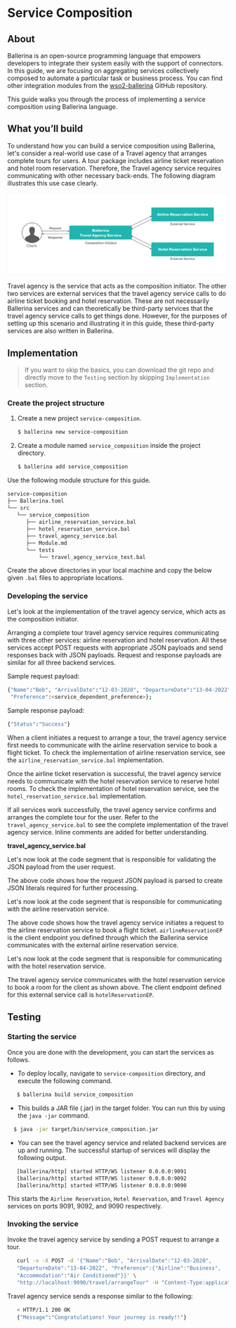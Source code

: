 # Service Composition

## About

Ballerina is an open-source programming language that empowers developers to integrate their system easily with the support of connectors. In this guide, we are focusing on aggregating services collectively composed to automate a particular task or business process. You can find other integration modules from the [wso2-ballerina](https://github.com/wso2-ballerina) GitHub repository.

This guide walks you through the process of implementing a service composition using Ballerina language.

## What you’ll build

To understand how you can build a service composition using Ballerina, let's consider a real-world use case of a Travel agency that arranges complete tours for users. A tour package includes airline ticket reservation and hotel room reservation. Therefore, the Travel agency service requires communicating with other necessary back-ends. The following diagram illustrates this use case clearly.

![alt text](../../../../assets/img/service-composition.svg)

Travel agency is the service that acts as the composition initiator. The other two services are external services that the travel agency service calls to do airline ticket booking and hotel reservation. These are not necessarily Ballerina services and can theoretically be third-party services that the travel agency service calls to get things done. However, for the purposes of setting up this scenario and illustrating it in this guide, these third-party services are also written in Ballerina.

<!-- INCLUDE_MD: ../../../../tutorial-prerequisites.md -->

<!-- INCLUDE_MD: ../../../../tutorial-get-the-code.md -->

## Implementation

> If you want to skip the basics, you can download the git repo and directly move to the `Testing` section by skipping `Implementation` section.

### Create the project structure

1. Create a new project `service-composition`.

    ```bash
    $ ballerina new service-composition
    ```

2. Create a module named `service_composition` inside the project directory.

    ```bash
    $ ballerina add service_composition
    ```

Use the following module structure for this guide.

```
service-composition
├── Ballerina.toml
└── src
   └── service_composition
      ├── airline_reservation_service.bal
      ├── hotel_reservation_service.bal
      ├── travel_agency_service.bal
      ├── Module.md
      └── tests
          └── travel_agency_service_test.bal
```

Create the above directories in your local machine and copy the below given `.bal` files to appropriate locations.

### Developing the service

Let's look at the implementation of the travel agency service, which acts as the composition initiator.

Arranging a complete tour travel agency service requires communicating with three other services: airline reservation and hotel reservation. All these services accept POST requests with appropriate JSON payloads and send responses back with JSON payloads. Request and response payloads are similar for all three backend services.

Sample request payload:
```bash
{"Name":"Bob", "ArrivalDate":"12-03-2020", "DepartureDate":"13-04-2022", 
 "Preference":<service_dependent_preference>};
```

Sample response payload:

```bash
{"Status":"Success"}
```

When a client initiates a request to arrange a tour, the travel agency service first needs to communicate with the airline reservation service to book a flight ticket. To check the implementation of airline reservation service, see the `airline_reservation_service.bal` implementation.

Once the airline ticket reservation is successful, the travel agency service needs to communicate with the hotel reservation service to reserve hotel rooms. To check the implementation of hotel reservation service, see the `hotel_reservation_service.bal` implementation.

If all services work successfully, the travel agency service confirms and arranges the complete tour for the user. Refer to the `travel_agency_service.bal` to see the complete implementation of the travel agency service. Inline comments are added for better understanding.


**travel_agency_service.bal**
<!-- INCLUDE_CODE: src/service_composition/travel_agency_service.bal -->

Let's now look at the code segment that is responsible for validating the JSON payload from the user request.

<!-- INCLUDE_CODE_SEGMENT: { file: src/service_composition/travel_agency_service.bal, segment: segment_1 } -->

The above code shows how the request JSON payload is parsed to create JSON literals required for further processing.

Let's now look at the code segment that is responsible for communicating with the airline reservation service.

<!-- INCLUDE_CODE_SEGMENT: { file: src/service_composition/travel_agency_service.bal, segment: segment_2 } -->

The above code shows how the travel agency service initiates a request to the airline reservation service to book a flight ticket. `airlineReservationEP` is the client endpoint you defined through which the Ballerina service communicates with the external airline reservation service.

Let's now look at the code segment that is responsible for communicating with the hotel reservation service.

<!-- INCLUDE_CODE_SEGMENT: { file: src/service_composition/travel_agency_service.bal, segment: segment_3 } -->

The travel agency service communicates with the hotel reservation service to book a room for the client as shown above. The client endpoint defined for this external service call is `hotelReservationEP`.


## Testing 

### Starting the service

Once you are done with the development, you can start the services as follows.

- To deploy locally, navigate to `service-composition` directory, and execute the following command.
```bash
   $ ballerina build service_composition
```

- This builds a JAR file (.jar) in the target folder. You can run this by using the `java -jar` command.
```bash
  $ java -jar target/bin/service_composition.jar
```

- You can see the travel agency service and related backend services are up and running. The successful startup of services will display the following output. 
```
   [ballerina/http] started HTTP/WS listener 0.0.0.0:9091
   [ballerina/http] started HTTP/WS listener 0.0.0.0:9092
   [ballerina/http] started HTTP/WS listener 0.0.0.0:9090
```
This starts the `Airline Reservation`, `Hotel Reservation`, and `Travel Agency` services on ports 9091, 9092, and 9090 respectively.

### Invoking the service

Invoke the travel agency service by sending a POST request to arrange a tour.

```bash
   curl -v -X POST -d '{"Name":"Bob", "ArrivalDate":"12-03-2020",
   "DepartureDate":"13-04-2022", "Preference":{"Airline":"Business",
   "Accommodation":"Air Conditioned"}}' \
   "http://localhost:9090/travel/arrangeTour" -H "Content-Type:application/json"
```

Travel agency service sends a response similar to the following:

```bash
   < HTTP/1.1 200 OK
   {"Message":"Congratulations! Your journey is ready!!"}
```
